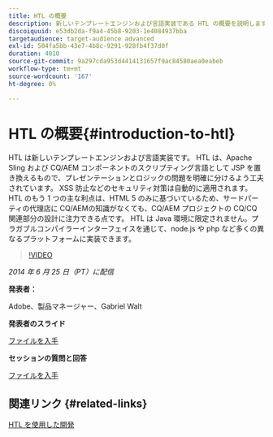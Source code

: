 ```yaml
---
title: HTL の概要
description: 新しいテンプレートエンジンおよび言語実装である HTL の概要を説明します。 HTL は、Apache Sling および CQ/AEM コンポーネントのスクリプティング言語として JSP を置き換えるもので、プレゼンテーションとロジックの問題を明確に分けるよう工夫されています。
discoiquuid: e53db2da-f9a4-45b8-9203-1e4084937bba
targetaudience: target-audience advanced
exl-id: 504fa5bb-43e7-4b8c-9291-928fb4f37d0f
duration: 4010
source-git-commit: 9a297cda953d4414131657f9ac84580aea0eabeb
workflow-type: tm+mt
source-wordcount: '167'
ht-degree: 0%

---
```


# HTL の概要{#introduction-to-htl}

HTL は新しいテンプレートエンジンおよび言語実装です。 HTL は、Apache Sling および CQ/AEM コンポーネントのスクリプティング言語として JSP を置き換えるもので、プレゼンテーションとロジックの問題を明確に分けるよう工夫されています。 XSS 防止などのセキュリティ対策は自動的に適用されます。 HTL のもう 1 つの主な利点は、HTML 5 のみに基づいているため、サードパーティの代理店に CQ/AEMの知識がなくても、CQ/AEM プロジェクトの CQ/CQ 関連部分の設計に注力できる点です。 HTL は Java 環境に限定されません。プラガブルコンパイラーインターフェイスを通じて、node.js や php など多くの異なるプラットフォームに実装できます。

>[!VIDEO](https://video.tv.adobe.com/v/19504/?quality=9)

*2014 年 6 月 25 日（PT）に配信*

**発表者：**

Adobe、製品マネージャー、Gabriel Walt

**発表者のスライド**

[ファイルを入手](assets/sightly-component-development.pdf)

**セッションの質問と回答**

[ファイルを入手](assets/introduction-to-sightly-q-as.pdf)

## 関連リンク {#related-links}

[HTL を使用した開発 ](https://docs.adobe.com/docs/en/htl/overview.html?wcmmode=disabled)

<!--
[Get back to the Overview](https://helpx.adobe.com/jp/experience-manager/kt/eseminars/gems/aem-index.html)
-->
